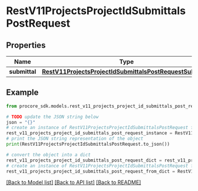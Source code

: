 # RestV11ProjectsProjectIdSubmittalsPostRequest


## Properties

Name | Type | Description | Notes
------------ | ------------- | ------------- | -------------
**submittal** | [**RestV11ProjectsProjectIdSubmittalsPostRequestSubmittal**](RestV11ProjectsProjectIdSubmittalsPostRequestSubmittal.md) |  | [optional] 

## Example

```python
from procore_sdk.models.rest_v11_projects_project_id_submittals_post_request import RestV11ProjectsProjectIdSubmittalsPostRequest

# TODO update the JSON string below
json = "{}"
# create an instance of RestV11ProjectsProjectIdSubmittalsPostRequest from a JSON string
rest_v11_projects_project_id_submittals_post_request_instance = RestV11ProjectsProjectIdSubmittalsPostRequest.from_json(json)
# print the JSON string representation of the object
print(RestV11ProjectsProjectIdSubmittalsPostRequest.to_json())

# convert the object into a dict
rest_v11_projects_project_id_submittals_post_request_dict = rest_v11_projects_project_id_submittals_post_request_instance.to_dict()
# create an instance of RestV11ProjectsProjectIdSubmittalsPostRequest from a dict
rest_v11_projects_project_id_submittals_post_request_from_dict = RestV11ProjectsProjectIdSubmittalsPostRequest.from_dict(rest_v11_projects_project_id_submittals_post_request_dict)
```
[[Back to Model list]](../README.md#documentation-for-models) [[Back to API list]](../README.md#documentation-for-api-endpoints) [[Back to README]](../README.md)


